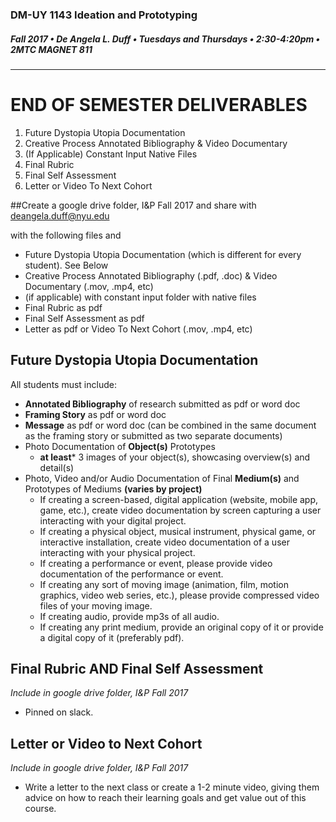 ### DM-UY 1143 Ideation and Prototyping
##### Fall 2017 • De Angela L. Duff • Tuesdays and Thursdays • 2:30-4:20pm • 2MTC MAGNET 811
---

# END OF SEMESTER DELIVERABLES

<ol>
<li>Future Dystopia Utopia Documentation</li>
<li>Creative Process Annotated Bibliography &amp; Video Documentary</li>
<li>(If Applicable) Constant Input Native Files</li>
<li>Final Rubric</li>
<li>Final Self Assessment</li>
<li>Letter or Video To Next Cohort</li>
</ol>
 
##Create a google drive folder, I&P Fall 2017 and share with deangela.duff@nyu.edu

with the following files and 
<ul>
<li>Future Dystopia Utopia Documentation (which is different for every student). See Below</li>
<li>Creative Process Annotated Bibliography (.pdf, .doc) & Video Documentary (.mov, .mp4, etc)</li>
<li>(if applicable) with constant input folder with native files</li>
<li>Final Rubric as pdf</li>
<li>Final Self Assessment as pdf</li>
<li>Letter as pdf or Video To Next Cohort (.mov, .mp4, etc)</li>
</ul>

## Future Dystopia Utopia Documentation
All students must include:
* **Annotated Bibliography** of research submitted as pdf or word doc
* **Framing Story** as pdf or word doc
* **Message** as pdf or word doc (can be combined in the same document as the framing story or submitted as two separate documents)
* Photo Documentation of **Object(s)** Prototypes
    * **at least*** 3 images of your object(s), showcasing overview(s) and detail(s)
* Photo, Video and/or Audio Documentation of Final **Medium(s)** and Prototypes of Mediums **(varies by project)**
    *  If creating a screen-based, digital application (website, mobile app, game, etc.), create video documentation by screen capturing a user interacting with your digital project.
    *  If creating a physical object, musical instrument, physical game, or interactive installation, create video documentation of a user interacting with your physical project.
    *  If creating a performance or event, please provide video documentation of the performance or event.
    * If creating any sort of moving image (animation, film, motion graphics, video web series, etc.), please provide compressed video files of your moving image.
    *  If creating audio, provide mp3s of all audio.
    *  If creating any print medium, provide an original copy of it or provide a digital copy of it (preferably pdf).


## Final Rubric AND Final Self Assessment
*Include in google drive folder, I&P Fall 2017*

<ul>
<li>Pinned on slack.
</ul>

## Letter or Video to Next Cohort
*Include in google drive folder, I&P Fall 2017*

<ul>
<Li>Write a letter to the next class or create a 1-2 minute video, giving them advice on how to reach their learning goals and get value out of this course.</li>
</ul>
